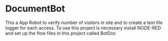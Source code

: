 # DocumentBot
This a App Robot to verify number of visitors in site and to create a text file logger for each access.
To use this project is necessary install NODE-RED and set up the flow files in this project called BotDoc
